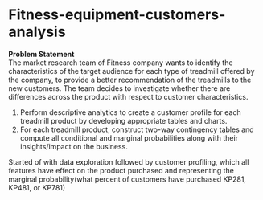 # Fitness-equipment-customers-analysis

**Problem Statement**                                                                                                                                                          
The market research team of Fitness company wants to identify the characteristics of the target audience for each type of treadmill offered by the company, to provide a better recommendation of the treadmills to the new customers. The team decides to investigate whether there are differences across the product with respect to customer characteristics.

1. Perform descriptive analytics to create a customer profile for each treadmill product by developing appropriate tables and charts.
2. For each treadmill product, construct two-way contingency tables and compute all conditional and marginal probabilities along with their insights/impact on the business.

Started of with data exploration followed by customer profiling, which all features have effect on the product purchased and representing the marginal probability(what percent of customers have purchased KP281, KP481, or KP781)  




